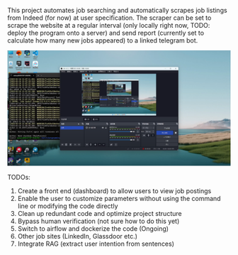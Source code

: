 This project automates job searching and automatically scrapes job listings from Indeed (for now) at user specification. The scraper can be set to scrape the website at a regular interval (only locally right now, TODO: deploy the program onto a server) and send report (currently set to calculate how many new jobs appeared) to a linked telegram bot.

[![Youtube Demo](readme-image1.png)](https://www.youtube.com/watch?v=9vKHdG9doUk)

TODOs:
1. Create a front end (dashboard) to allow users to view job postings
2. Enable the user to customize parameters without using the command line or modifying the code directly
3. Clean up redundant code and optimize project structure
4. Bypass human verification (not sure how to do this yet)
5. Switch to airflow and dockerize the code (Ongoing)
6. Other job sites (LinkedIn, Glassdoor etc.)
7. Integrate RAG (extract user intention from sentences)
